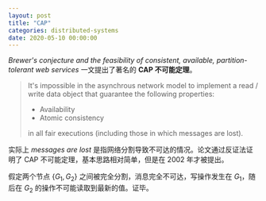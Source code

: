```yaml
---
layout: post
title: "CAP"
categories: distributed-systems
date: 2020-05-10 00:00:00
---
```


*Brewer's conjecture and the feasibility of consistent, available, partition-tolerant web services* 一文提出了著名的 **CAP 不可能定理**。

> It's impossible in the asynchrous network model to implement a read / write data object that guarantee the following properties:
>
> - Availability
> - Atomic consistency
>
> in all fair executions (including those in which messages are lost).

实际上 *messages are lost* 是指网络分割导致不可达的情况。论文通过反证法证明了 CAP 不可能定理，基本思路相对简单，但是在 2002 年才被提出。

假定两个节点 $\{ G_1, G_2 \}$ 之间被完全分割，消息完全不可达，写操作发生在 $G_1$，随后在 $G_2$ 的操作不可能读取到最新的值。证毕。

